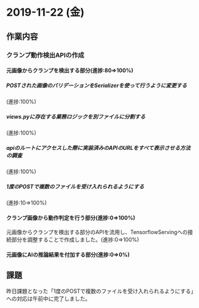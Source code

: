 # 2019-11-22 (金)

## 作業内容

### クランプ動作検出APIの作成

#### 元画像からクランプを検出する部分(進捗:80=>100%)

##### POSTされた画像のバリデーションをSerializerを使って行うように変更する

(進捗:100%)

##### views.pyに存在する業務ロジックを別ファイルに分割する

(進捗:100%)

##### apiのルートにアクセスした際に実装済みのAPIのURLをすべて表示させる方法の調査

(進捗:100%)

##### 1度のPOSTで複数のファイルを受け入れられるようにする

(進捗:10=>100%)

#### クランプ画像から動作判定を行う部分(進捗:0=>100%)

元画像からクランプを検出する部分のAPIを流用し、TensorflowServingへの接続部分を調整することで作成しました。(進捗:0=>100%)

#### 元画像にAIの推論結果を付加する部分(進捗:0=>0%)

## 課題

昨日課題となった「1度のPOSTで複数のファイルを受け入れられるようにする」への対応は午前中に完了しました。
